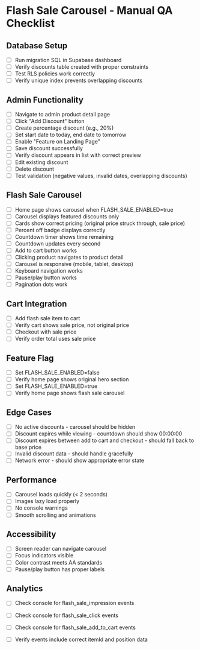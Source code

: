 # Flash Sale Carousel - Manual QA Checklist

## Database Setup
- [ ] Run migration SQL in Supabase dashboard
- [ ] Verify discounts table created with proper constraints
- [ ] Test RLS policies work correctly
- [ ] Verify unique index prevents overlapping discounts

## Admin Functionality
- [ ] Navigate to admin product detail page
- [ ] Click "Add Discount" button
- [ ] Create percentage discount (e.g., 20%)
- [ ] Set start date to today, end date to tomorrow
- [ ] Enable "Feature on Landing Page"
- [ ] Save discount successfully
- [ ] Verify discount appears in list with correct preview
- [ ] Edit existing discount
- [ ] Delete discount
- [ ] Test validation (negative values, invalid dates, overlapping discounts)

## Flash Sale Carousel
- [ ] Home page shows carousel when FLASH_SALE_ENABLED=true
- [ ] Carousel displays featured discounts only
- [ ] Cards show correct pricing (original price struck through, sale price)
- [ ] Percent off badge displays correctly
- [ ] Countdown timer shows time remaining
- [ ] Countdown updates every second
- [ ] Add to cart button works
- [ ] Clicking product navigates to product detail
- [ ] Carousel is responsive (mobile, tablet, desktop)
- [ ] Keyboard navigation works
- [ ] Pause/play button works
- [ ] Pagination dots work

## Cart Integration
- [ ] Add flash sale item to cart
- [ ] Verify cart shows sale price, not original price
- [ ] Checkout with sale price
- [ ] Verify order total uses sale price

## Feature Flag
- [ ] Set FLASH_SALE_ENABLED=false
- [ ] Verify home page shows original hero section
- [ ] Set FLASH_SALE_ENABLED=true
- [ ] Verify home page shows flash sale carousel

## Edge Cases
- [ ] No active discounts - carousel should be hidden
- [ ] Discount expires while viewing - countdown should show 00:00:00
- [ ] Discount expires between add to cart and checkout - should fall back to base price
- [ ] Invalid discount data - should handle gracefully
- [ ] Network error - should show appropriate error state

## Performance
- [ ] Carousel loads quickly (< 2 seconds)
- [ ] Images lazy load properly
- [ ] No console warnings
- [ ] Smooth scrolling and animations

## Accessibility
- [ ] Screen reader can navigate carousel
- [ ] Focus indicators visible
- [ ] Color contrast meets AA standards
- [ ] Pause/play button has proper labels

## Analytics
- [ ] Check console for flash_sale_impression events
- [ ] Check console for flash_sale_click events  
- [ ] Check console for flash_sale_add_to_cart events
- [ ] Verify events include correct itemId and position data














